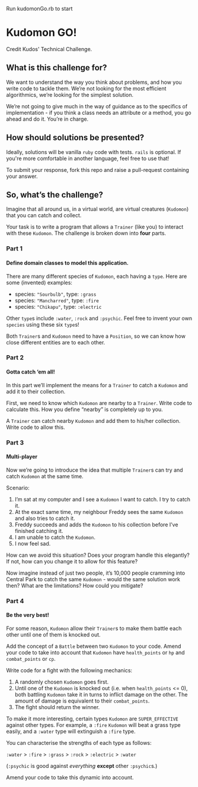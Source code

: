 Run kudomonGo.rb to start

# Kudomon GO!
Credit Kudos' Technical Challenge.

## What is this challenge for?
We want to understand the way you think about problems, and how you write code to tackle them. We’re not looking for the most efficient algorithmics, we’re looking for the simplest solution. 

We’re not going to give much in the way of guidance as to the specifics of implementation - if you think a class needs an attribute or a method, you go ahead and do it. You’re in charge.

## How should solutions be presented?
Ideally, solutions will be vanilla `ruby` code with tests. `rails` is optional. If you're more comfortable in another language, feel free to use that!

To submit your response, fork this repo and raise a pull-request containing your answer.

## So, what’s the challenge?
Imagine that all around us, in a virtual world, are virtual creatures (`Kudomon`) that you can catch and collect.

Your task is to write a program that allows a `Trainer` (like you) to interact with these `Kudomon`. The challenge is broken down into **four** parts.

### Part 1
#### Define domain classes to model this application.
There are many different species of `Kudomon`, each having a `type`. Here are some (invented) examples:

- species: `"Sourbulb"`, type: `:grass`
- species: `"Mancharred"`, type: `:fire`
- species: `"Chikapu"`, type: `:electric`

Other `type`s include `:water`, `:rock` and `:psychic`. Feel free to invent your own `species` using these six `type`s!

Both `Trainer`s and `Kudomon` need to have a `Position`, so we can know how close different entities are to each other.

### Part 2
#### Gotta catch ‘em all!
In this part we’ll implement the means for a `Trainer` to catch a `Kudomon` and add it to their collection.

First, we need to know which `Kudomon` are nearby to a `Trainer`. Write code to calculate this. How you define “nearby” is completely up to you.

A `Trainer` can catch nearby `Kudomon` and add them to his/her collection. Write code to allow this.

### Part 3
#### Multi-player
Now we’re going to introduce the idea that multiple `Trainer`s can try and catch `Kudomon` at the same time.

Scenario:
1. I’m sat at my computer and I see a `Kudomon` I want to catch. I try to catch it.
2. At the exact same time, my neighbour Freddy sees the same `Kudomon` and also tries to catch it.
3. Freddy succeeds and adds the `Kudomon` to his collection before I’ve finished catching it.
4. I am unable to catch the `Kudomon`.
5. I now feel sad.

How can we avoid this situation? Does your program handle this elegantly? If not, how can you change it to allow for this feature?

Now imagine instead of just two people, it’s 10,000 people cramming into Central Park to catch the same `Kudomon` - would the same solution work then? What are the limitations? How could you mitigate?

### Part 4
#### Be the very best!
For some reason, `Kudomon` allow their `Trainer`s to make them battle each other until one of them is knocked out. 

Add the concept of a `Battle` between two `Kudomon` to your code. Amend your code to take into account that `Kudomon` have `health_points` or `hp` and `combat_points` or `cp`.

Write code for a fight with the following mechanics:

1. A randomly chosen `Kudomon` goes first.
2. Until one of the `Kudomon` is knocked out (i.e. when `health_points` <= 0), both battling `Kudomon` take it in turns to inflict damage on the other. The amount of damage is equivalent to their `combat_points`.
3. The fight should return the winner.

To make it more interesting, certain types `Kudomon` are `SUPER_EFFECTIVE` against other types. For example, a `:fire` `Kudomon` will beat a grass type easily, and a `:water` type will extinguish a `:fire` type.

You can characterise the strengths of each type as follows:

`:water` > `:fire` > `:grass` > `:rock` > `:electric` > `:water`

(`:psychic` is good against *everything* **except** other `:psychic`s.)

Amend your code to take this dynamic into account.
